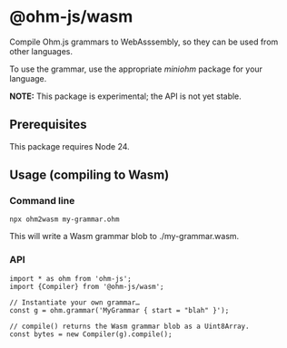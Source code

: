 # @ohm-js/wasm

Compile Ohm.js grammars to WebAsssembly, so they can be used from other languages.

To use the grammar, use the appropriate _miniohm_ package for your language.

**NOTE:** This package is experimental; the API is not yet stable.

## Prerequisites

This package requires Node 24.

## Usage (compiling to Wasm)

### Command line

```
npx ohm2wasm my-grammar.ohm
```

This will write a Wasm grammar blob to ./my-grammar.wasm.

### API

```
import * as ohm from 'ohm-js';
import {Compiler} from '@ohm-js/wasm';

// Instantiate your own grammar…
const g = ohm.grammar('MyGrammar { start = "blah" }');

// compile() returns the Wasm grammar blob as a Uint8Array.
const bytes = new Compiler(g).compile();
```
